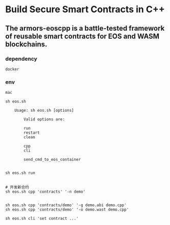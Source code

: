 
# Build Secure Smart Contracts in C++

## The armors-eoscpp is a battle-tested framework of reusable smart contracts for EOS and WASM blockchains.

### dependency
    docker

### env

    mac

```
sh eos.sh

    Usage: sh eos.sh [options]

        Valid options are:

        run
        restart
        clean

        cpp
        cli

        send_cmd_to_eos_container


sh eos.sh run


# 开发新合约
sh eos.sh cpp 'contracts' '-n demo'


sh eos.sh cpp 'contracts/demo' '-g demo.abi demo.cpp'
sh eos.sh cpp 'contracts/demo' '-o demo.wast demo.cpp'

sh eos.sh cli 'set contract ...'



```
